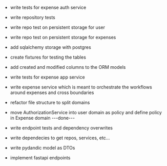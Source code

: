 - write tests for expense auth service
- write repository tests
- write repo test on persistent storage for user
- write repo test on persistent storage for expenses
- add sqlalchemy storage with postgres
- create fixtures for testing the tables
- add created and modified columns to the ORM models
- write tests for expense app service
- write expense service which is meant to orchestrate the workflows around expenses and cross boundaries
- refactor file structure to split domains
- move AuthorizationService into user domain as policy and define policy in Expense domain
  ---done---
- write endpoint tests and dependency overwrites

- write dependecies to get repos, services, etc...
- write pydandic model as DTOs
- implement fastapi endpoints
